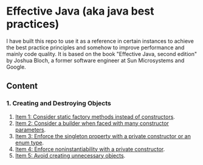 # Effective Java (aka java best practices)

I have built this repo to use it as a reference in certain instances to achieve the best practice principles
and somehow to improve performance and mainly code quality. It is based on the book "Effective Java, second edition" by Joshua Bloch, 
a former software engineer at Sun Microsystems and Google. 

## Content

### **1. Creating and Destroying Objects**

1. [Item 1: Consider static factory methods instead of constructors](https://github.com/farruhx/java-best-practices/tree/master/src/item1).
2. [Item 2: Consider a builder when faced with many constructor parameters](https://github.com/farruhx/java-best-practices/tree/master/src/item2).
3. [Item 3: Enforce the singleton property with a private constructor or an enum type](https://github.com/farruhx/java-best-practices/tree/master/src/item3).
4. [Item 4: Enforce noninstantiability with a private constructor](https://github.com/farruhx/java-best-practices/tree/master/src/item4).
5. [Item 5: Avoid creating unnecessary objects](https://github.com/farruhx/java-best-practices/tree/master/src/item5).


 




